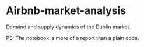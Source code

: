 # Airbnb-market-analysis
Demand and supply dynamics of the Dublin market.

PS: The notebook is more of a report than a plain code. 
